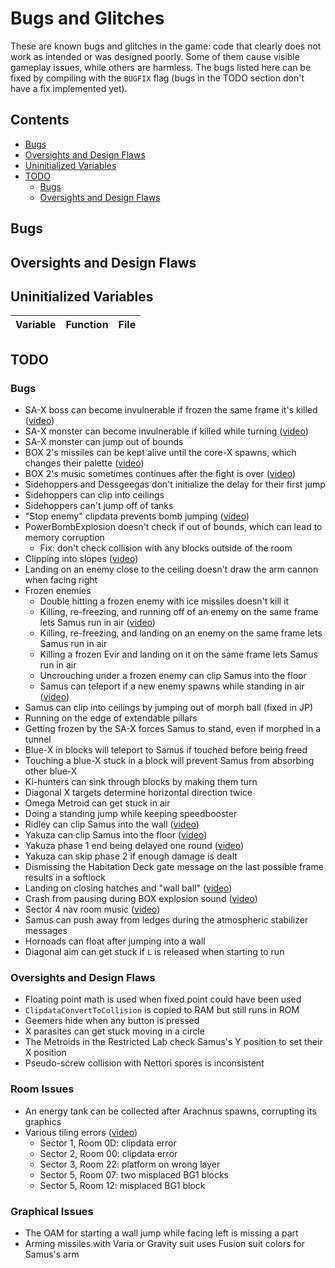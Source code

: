 # Bugs and Glitches
These are known bugs and glitches in the game: code that clearly does not work as intended or was designed poorly. Some of them cause visible gameplay issues, while others are harmless. The bugs listed here can be fixed by compiling with the `BUGFIX` flag (bugs in the TODO section don't have a fix implemented yet). 


## Contents

- [Bugs](#bugs)
- [Oversights and Design Flaws](#oversights-and-design-flaws)
- [Uninitialized Variables](#uninitialized-variables)
- [TODO](#todo)
  - [Bugs](#bugs-1)
  - [Oversights and Design Flaws](#oversights-and-design-flaws-1)


## Bugs


## Oversights and Design Flaws


## Uninitialized Variables

| Variable | Function | File |
|----------|----------|------|


## TODO

### Bugs

- SA-X boss can become invulnerable if frozen the same frame it's killed ([video](https://clips.twitch.tv/WealthyOpenFriseeAllenHuhu-jjY1Gm9_VoWQO928))
- SA-X monster can become invulnerable if killed while turning ([video](https://www.youtube.com/watch?v=2jdfxKUpugE))
- SA-X monster can jump out of bounds
- BOX 2's missiles can be kept alive until the core-X spawns, which changes their palette ([video](https://www.youtube.com/watch?v=_n4L5rAxI7s))
- BOX 2's music sometimes continues after the fight is over ([video](https://clips.twitch.tv/RefinedMushyPidgeonTinyFace-sKOop5aGrK66NnNo))
- Sidehoppers and Dessgeegas don't initialize the delay for their first jump
- Sidehoppers can clip into ceilings
- Sidehoppers can't jump off of tanks
- "Stop enemy" clipdata prevents bomb jumping ([video](https://www.youtube.com/watch?v=0rtuPdS8CFY))
- PowerBombExplosion doesn't check if out of bounds, which can lead to memory corruption
  - Fix: don't check collision with any blocks outside of the room
- Clipping into slopes ([video](https://www.youtube.com/watch?v=OGtZYyUtl8s))
- Landing on an enemy close to the ceiling doesn't draw the arm cannon when facing right
- Frozen enemies
  - Double hitting a frozen enemy with ice missiles doesn't kill it
  - Killing, re-freezing, and running off of an enemy on the same frame lets Samus run in air ([video](https://www.youtube.com/watch?v=mjApFImfno0))
  - Killing, re-freezing, and landing on an enemy on the same frame lets Samus run in air
  - Killing a frozen Evir and landing on it on the same frame lets Samus run in air
  - Uncrouching under a frozen enemy can clip Samus into the floor
  - Samus can teleport if a new enemy spawns while standing in air ([video](https://www.youtube.com/watch?v=wffdvlwJknQ))
- Samus can clip into ceilings by jumping out of morph ball (fixed in JP)
- Running on the edge of extendable pillars
- Getting frozen by the SA-X forces Samus to stand, even if morphed in a tunnel
- Blue-X in blocks will teleport to Samus if touched before being freed
- Touching a blue-X stuck in a block will prevent Samus from absorbing other blue-X
- Ki-hunters can sink through blocks by making them turn
- Diagonal X targets determine horizontal direction twice
- Omega Metroid can get stuck in air
- Doing a standing jump while keeping speedbooster
- Ridley can clip Samus into the wall ([video](https://www.youtube.com/watch?v=g4RWuOPvDCw))
- Yakuza can clip Samus into the floor ([video](https://www.youtube.com/watch?v=lPIJYAXpOr4))
- Yakuza phase 1 end being delayed one round ([video](https://www.twitch.tv/videos/63605160))
- Yakuza can skip phase 2 if enough damage is dealt
- Dismissing the Habitation Deck gate message on the last possible frame results in a softlock
- Landing on closing hatches and "wall ball" ([video](https://www.youtube.com/watch?v=KJHS8bEsmXU))
- Crash from pausing during BOX explosion sound ([video](https://www.youtube.com/watch?v=z41Vk9o-mqo))
- Sector 4 nav room music ([video](https://www.youtube.com/watch?v=Crqrie5hKcs))
- Samus can push away from ledges during the atmospheric stabilizer messages
- Hornoads can float after jumping into a wall
- Diagonal aim can get stuck if `L` is released when starting to run

### Oversights and Design Flaws

- Floating point math is used when fixed point could have been used
- `ClipdataConvertToCollision` is copied to RAM but still runs in ROM
- Geemers hide when any button is pressed
- X parasites can get stuck moving in a circle
- The Metroids in the Restricted Lab check Samus's Y position to set their X position
- Pseudo-screw collision with Nettori spores is inconsistent

### Room Issues
- An energy tank can be collected after Arachnus spawns, corrupting its graphics
- Various tiling errors ([video](https://www.youtube.com/watch?v=QKz8VtmCCrE))
  - Sector 1, Room 0D: clipdata error
  - Sector 2, Room 00: clipdata error
  - Sector 3, Room 22: platform on wrong layer
  - Sector 5, Room 07: two misplaced BG1 blocks
  - Sector 5, Room 12: misplaced BG1 block

### Graphical Issues
- The OAM for starting a wall jump while facing left is missing a part
- Arming missiles with Varia or Gravity suit uses Fusion suit colors for Samus's arm
